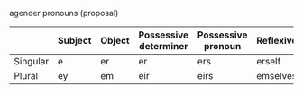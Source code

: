 agender pronouns (proposal)

|          | Subject | Object | Possessive determiner | Possessive pronoun | Reflexive |
|----------|---------|--------|-----------------------|--------------------|-----------|
| Singular |    e    |   er   |          er           |        ers         |  erself   |
| Plural   |    ey   |   em   |          eir          |        eirs        |  emselves |
